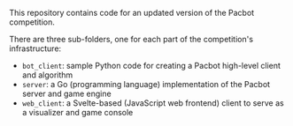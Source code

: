This repository contains code for an updated version of the Pacbot competition.

There are three sub-folders, one for each part of the competition's infrastructure:

-   `bot_client`: sample Python code for creating a Pacbot high-level client and algorithm
-   `server`: a Go (programming language) implementation of the Pacbot server and game engine
-   `web_client`: a Svelte-based (JavaScript web frontend) client to serve as a visualizer and game console
